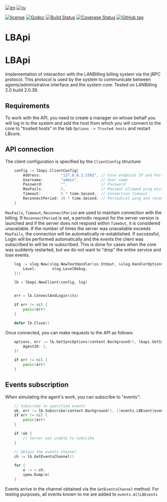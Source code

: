 [![en](https://img.shields.io/badge/lang-en-red.svg)](https://github.com/archaron/lbapi/blob/master/README.md)
[![ru](https://img.shields.io/badge/lang-ru-green.svg)](https://github.com/archaron/lbapi/blob/master/README.ru.md)

[![license](https://img.shields.io/github/license/archaron/lbapi.svg)](https://github.com/archaron/lbapi/blob/master/LICENSE)
[![Godoc](https://godoc.org/github.com/archaron/lbapi?status.svg)](https://godoc.org/github.com/archaron/lbapi)
[![Build Status](https://travis-ci.org/archaron/lbapi.svg?branch=master)](https://travis-ci.org/archaron/lbapi)
[![Coverage Status](https://coveralls.io/repos/github/archaron/lbapi/badge.svg?branch=master)](https://coveralls.io/github/archaron/lbapi?branch=master)
[![GitHub tag](https://img.shields.io/github/tag/archaron/lbapi.svg?maxAge=86400)](https://github.com/archaron/lbapi)


LBApi
========
LBApi
========
Implementation of interaction with the LANBilling billing system via the jRPC protocol.
This protocol is used by the system to communicate between agents/administrative interface and the system core.
Tested on LANBilling 2.0 build 2.0.39.

Requirements
-------------------
To work with the API, you need to create a manager on whose behalf you will log in to the system and add the host from
which you will connect to the core to "trusted hosts" in the tab `Options -> Trusted hosts` and restart LBcore.

API connection
-------------------
The client configuration is specified by the `ClientConfig` structure:
```go
	config := lbapi.ClientConfig{
		Address:         "127.0.0.1:1502", // Core endpoint IP and Port
		Username:        "admin",          // User name
		Password:        "",               // Password
		MaxFails:        5,                // Maximal allowed ping misses before reconnection
		Timeout:         5 * time.Second,  // Connection timeout
		ReconnectPeriod: 10 * time.Second, // Periodical ping and reconnect period
	}
```
`MaxFails`, `Timeout`, `ReconnectPeriod` are used to maintain connection with the billing. If `ReconnectPeriod` is set,
a periodic request for the server version is launched and if the server does not respond within `TimeOut`, it is considered unavailable.
If the number of times the server was unavailable exceeds `MaxFails`, the connection will be automatically re-established.
If successful, Login will be performed automatically and the events the client was subscribed to will be re-subscribed.
This is done for cases when the core was suddenly restarted, but we do not want to "drop" the entire service and lose events.

```go
    log := slog.New(slog.NewTextHandler(os.Stdout, &slog.HandlerOptions{
		Level:       slog.LevelDebug,
	}))

    lb = lbapi.NewClient(config, log)


    err = lb.ConnectAndLogin(ctx)

    if err != nil {
        panic(err)
    }

    defer lb.Close()
```

Once connected, you can make requests to the API as follows:
```go
	options, err := lb.GetSyncOptions(context.Background(), lbapi.GetSyncOptionsRequest{
		AgentID: 1,
	})

	if err != nil {
		panic(err)
	}
```

Events subscription
-------------------
When simulating the agent's work, you can subscribe to "events":
```go
    // Subscribe to specified events
    ok, err := lb.Subscribe(context.Background(), []events.LBEvent{events.ChangeAgentEvent, events.BlockVgEvent})
	if err != nil {
		panic(err)
	}

	if !ok {
        // Server was unable to subscibe
    }

    // Obtain the events channel
    ch := lb.GetEventsChannel()

    for {
        e := <-ch:
        spew.Dump(e)
    }
```

Events arrive in the channel obtained via the `GetEventsChannel` method. For testing purposes, all events known to me are added to `events.AllLBEvents`



